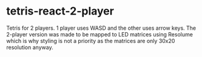 # tetris-react-2-player
Tetris for 2 players. 1 player uses WASD and the other uses arrow keys.
The 2-player version was made to be mapped to LED matrices using Resolume which is why styling is not a priority as the matrices are only 30x20 resolution anyway.
